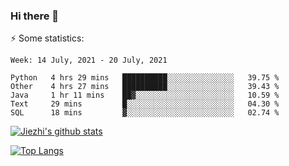 ### Hi there 👋

⚡ Some statistics:

<!--START_SECTION:waka-->
```text
Week: 14 July, 2021 - 20 July, 2021

Python   4 hrs 29 mins   ██████████░░░░░░░░░░░░░░░   39.75 % 
Other    4 hrs 27 mins   ██████████░░░░░░░░░░░░░░░   39.43 % 
Java     1 hr 11 mins    ██▓░░░░░░░░░░░░░░░░░░░░░░   10.59 % 
Text     29 mins         █░░░░░░░░░░░░░░░░░░░░░░░░   04.30 % 
SQL      18 mins         ▓░░░░░░░░░░░░░░░░░░░░░░░░   02.74 % 
```
<!--END_SECTION:waka-->

[![Jiezhi's github stats](https://github-readme-stats.vercel.app/api?username=Jiezhi&show_icons=true)](https://github.com/Jiezhi/github-readme-stats)

[![Top Langs](https://github-readme-stats.vercel.app/api/top-langs/?username=Jiezhi&hide=javascript,html)](https://github.com/Jiezhi/github-readme-stats)
<!--
**Jiezhi/Jiezhi** is a ✨ _special_ ✨ repository because its `README.md` (this file) appears on your GitHub profile.

Here are some ideas to get you started:

- 🔭 I’m currently working on ...
- 🌱 I’m currently learning ...
- 👯 I’m looking to collaborate on ...
- 🤔 I’m looking for help with ...
- 💬 Ask me about ...
- 📫 How to reach me: ...
- 😄 Pronouns: ...
- ⚡ Fun fact: ...
-->

